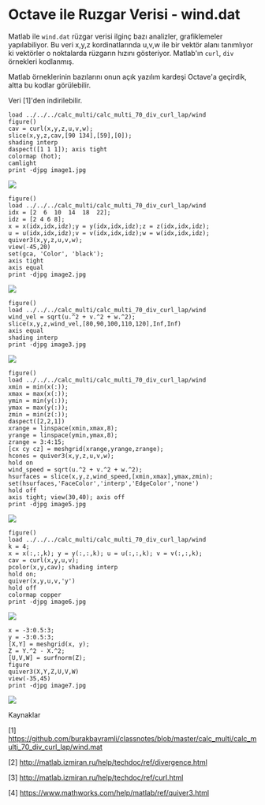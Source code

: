 # Octave ile Ruzgar Verisi - wind.dat

Matlab ile `wind.dat` rüzgar verisi ilginç bazı analizler,
grafiklemeler yapılabiliyor. Bu veri x,y,z kordinatlarında u,v,w ile
bir vektör alanı tanımlıyor ki vektörler o noktalarda rüzgarın hızını
gösteriyor. Matlab'ın `curl`, `div` örnekleri kodlanmış.

Matlab örneklerinin bazılarını onun açık yazılım kardeşi Octave'a
geçirdik, altta bu kodlar görülebilir.

Veri [1]'den indirilebilir. 


```
load ../../../calc_multi/calc_multi_70_div_curl_lap/wind
figure()
cav = curl(x,y,z,u,v,w);
slice(x,y,z,cav,[90 134],[59],[0]); 
shading interp
daspect([1 1 1]); axis tight
colormap (hot);
camlight
print -djpg image1.jpg
```

![](image1.jpg)

```
figure()
load ../../../calc_multi/calc_multi_70_div_curl_lap/wind
idx = [2  6  10  14  18  22];
idz = [2 4 6 8];
x = x(idx,idx,idz);y = y(idx,idx,idz);z = z(idx,idx,idz);
u = u(idx,idx,idz);v = v(idx,idx,idz);w = w(idx,idx,idz);
quiver3(x,y,z,u,v,w);
view(-45,20)
set(gca, 'Color', 'black');
axis tight
axis equal
print -djpg image2.jpg
```

![](image2.jpg)

```
figure()
load ../../../calc_multi/calc_multi_70_div_curl_lap/wind
wind_vel = sqrt(u.^2 + v.^2 + w.^2);
slice(x,y,z,wind_vel,[80,90,100,110,120],Inf,Inf)
axis equal
shading interp 
print -djpg image3.jpg
```

![](image3.jpg)


```
figure()
load ../../../calc_multi/calc_multi_70_div_curl_lap/wind
xmin = min(x(:));
xmax = max(x(:));
ymin = min(y(:));
ymax = max(y(:));
zmin = min(z(:));
daspect([2,2,1])
xrange = linspace(xmin,xmax,8);
yrange = linspace(ymin,ymax,8);
zrange = 3:4:15;
[cx cy cz] = meshgrid(xrange,yrange,zrange);
hcones = quiver3(x,y,z,u,v,w);
hold on
wind_speed = sqrt(u.^2 + v.^2 + w.^2);
hsurfaces = slice(x,y,z,wind_speed,[xmin,xmax],ymax,zmin);
set(hsurfaces,'FaceColor','interp','EdgeColor','none')
hold off
axis tight; view(30,40); axis off
print -djpg image5.jpg
```

![](image5.jpg)

```
figure()
load ../../../calc_multi/calc_multi_70_div_curl_lap/wind
k = 4;
x = x(:,:,k); y = y(:,:,k); u = u(:,:,k); v = v(:,:,k);
cav = curl(x,y,u,v);
pcolor(x,y,cav); shading interp
hold on;
quiver(x,y,u,v,'y')
hold off
colormap copper
print -djpg image6.jpg
```

![](image6.jpg)

```
x = -3:0.5:3;
y = -3:0.5:3;
[X,Y] = meshgrid(x, y);
Z = Y.^2 - X.^2;
[U,V,W] = surfnorm(Z);
figure
quiver3(X,Y,Z,U,V,W)
view(-35,45)
print -djpg image7.jpg
```

![](image7.jpg)


Kaynaklar

[1] https://github.com/burakbayramli/classnotes/blob/master/calc_multi/calc_multi_70_div_curl_lap/wind.mat

[2] http://matlab.izmiran.ru/help/techdoc/ref/divergence.html

[3] http://matlab.izmiran.ru/help/techdoc/ref/curl.html

[4] https://www.mathworks.com/help/matlab/ref/quiver3.html



